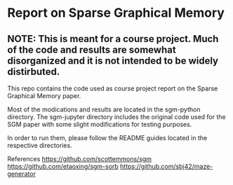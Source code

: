 # Report on Sparse Graphical Memory
## NOTE: This is meant for a course project. Much of the code and results are somewhat disorganized and it is not intended to be widely distirbuted. 
This repo contains the code used as course project report on the Sparse Graphical Memory paper.

Most of the modications and results are located in the sgm-python directory. The sgm-jupyter directory includes the original code used for the SGM paper with some slight modifications for testing purposes.

In order to run them, please follow the README guides located in the respective directories.

References
https://github.com/scottemmons/sgm
https://github.com/etaoxing/sgm-sorb
https://github.com/sbj42/maze-generator
